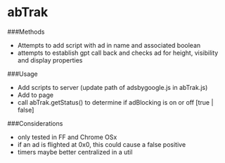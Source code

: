 # abTrak

###Methods
- Attempts to add script with ad in name and associated boolean
- attempts to establish gpt call back and checks ad for height, visibility and display properties

###Usage
- Add scripts to server (update path of adsbygoogle.js in abTrak.js)
- Add <script src="js/adTrak.js"></script> to page
- call abTrak.getStatus() to determine if adBlocking is on or off [true | false]

###Considerations
- only tested in FF and Chrome OSx
- if an ad is flighted at 0x0, this could cause a false positive
- timers maybe better centralized in a util